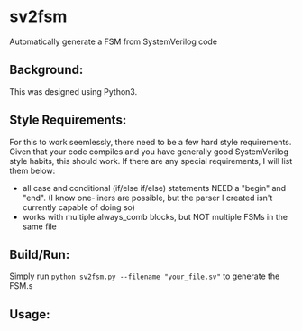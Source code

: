 # sv2fsm
Automatically generate a FSM from SystemVerilog code

## Background:

This was designed using Python3.

## Style Requirements:

For this to work seemlessly, there need to be a few hard style requirements.
Given that your code compiles and you have generally good SystemVerilog
style habits, this should work. If there are any special requirements, I will
list them below:

- all case and conditional (if/else if/else) statements NEED a "begin" and "end". (I know one-liners
are possible, but the parser I created isn't currently capable of doing so)
- works with multiple always_comb blocks, but NOT multiple FSMs in the same file

## Build/Run:

Simply run `python sv2fsm.py --filename "your_file.sv"` to generate the FSM.s

## Usage:
